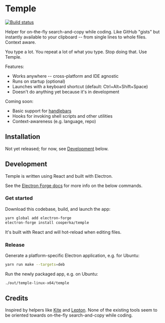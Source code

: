 # Temple

[![Build status](https://travis-ci.org/cooperka/Temple.svg?branch=master)](https://travis-ci.org/cooperka/Temple)

Helper for on-the-fly search-and-copy while coding.
Like GitHub "gists" but instantly available to your clipboard -- from single lines to whole files. Context aware.

You type a lot. You repeat a lot of what you type. Stop doing that. Use Temple.

Features:
* Works anywhere -- cross-platform and IDE agnostic
* Runs on startup (optional)
* Launches with a keyboard shortcut (default: Ctrl+Alt+Shift+Space)
* Doesn't do anything yet because it's in development

Coming soon:
* Basic support for [handlebars](https://handlebarsjs.com/)
* Hooks for invoking shell scripts and other utilities
* Context-awareness (e.g. language, repo)

## Installation

Not yet released; for now, see [Development](#development) below.

## Development

Temple is written using React and built with Electron.

See the [Electron Forge docs](https://electronforge.io/cli/install) for more info on the below commands.

### Get started

Download this codebase, build, and launch the app:

```bash
yarn global add electron-forge
electron-forge install cooperka/temple
```

It's built with React and will hot-reload when editing files.

### Release

Generate a platform-specific Electron application, e.g. for Ubuntu:

```bash
yarn run make --targets=deb
```

Run the newly packaged app, e.g. on Ubuntu:

```bash
./out/temple-linux-x64/temple
```

## Credits

Inspired by helpers like [Kite](https://kite.com/) and [Lepton](http://hackjutsu.com/Lepton/).
None of the existing tools seem to be oriented towards on-the-fly search-and-copy while coding.
